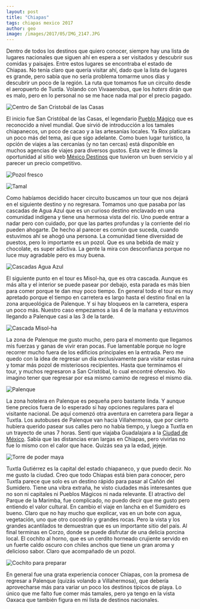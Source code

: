```yaml
---
layout: post
title: "Chiapas"
tags: chiapas mexico 2017
author: geo
image: /images/2017/05/IMG_2147.JPG
---
```


Dentro de todos los destinos que quiero conocer, siempre hay una lista de lugares nacionales que siguen ahí en espera a ser visitados y descubrir sus comidas y paisajes. Entre estos lugares se encontraba el estado de Chiapas. No tenía claro que quería visitar ahí, dado que la lista de lugares es grande, pero sabía que no sería problema tomarme unos días y descubrir un poco de la región. La ruta que tomamos fue un circuito desde el aeropuerto de Tuxtla. Volando con Vivaaerobus, que los *haters* dirán que es malo, pero en lo personal no se me hace nada mal por el precio pagado.

![Centro de San Cristobál de las Casas](/images/2017/05/IMG_1858.JPG)

El inicio fue San Cristóbal de las Casas, el legendario [Pueblo Mágico](/mexico-pueblos-magicos/) que es reconocido a nivel mundial. Que sirvió de introducción a los tamales chiapanecos, un poco de cacao y a las artesanías locales. Ya Rox platicara un poco más del tema, así que sigo adelante. Como buen lugar turístico, la opción de viajes a las cercanías (y no tan cercas) está disponible en muchos agencias de viajes para diversos gustos. Esta vez le dimos la oportunidad al sitio web [México Destinos](https://www.mexicodestinos.com/) que tuvieron un buen servicio y al parecer un precio competitivo.

![Pozol fresco](/images/2017/05/IMG_1907.JPG)

![Tamal](/images/2017/05/IMG_1944.JPG)

Como habíamos decidido hacer circuito buscamos un tour que nos dejará en el siguiente destino y no regresara. Tomamos uno que pasaba por las cascadas de Agua Azul que es un curioso destino enclavado en una comunidad indígena y tiene una hermosa vista del río. Uno puede entrar a nadar pero con cuidado, por que las partes profundas y la corriente del río pueden ahogarte. De hecho al parecer es común que suceda, cuando estuvimos ahí se ahogó una persona. La comunidad tiene diversidad de puestos, pero lo importante es un pozol. Que es una bebida de maíz y chocolate, es super adictiva. La gente la mira con desconfianza porque no luce muy agradable pero es muy buena.

![Cascadas Agua Azul](/images/2017/05/IMG_2006.JPG)

El siguiente punto en el tour es Misol-ha, que es otra cascada. Aunque es más alta y el interior se puede pasear por debajo, esta parada es más bien para comer porque te dan muy poco tiempo. En general todo el tour es muy apretado porque el tiempo en carretera es largo hasta el destino final en la zona arqueológica de Palenque. Y si hay bloqueos en la carretera, espera un poco más. Nuestro caso empezamos a las 4 de la mañana y estuvimos llegando a Palenque casi a las 3 de la tarde.

![Cascada Misol-ha](/images/2017/05/IMG_2088.JPG)

La zona de Palenque me gusto mucho, pero para el momento que llegamos mis fuerzas y ganas de vivir eran pocas. Fue lamentable porque no logre recorrer mucho fuera de los edificios principales en la entrada. Pero me quedo con la idea de regresar un día exclusivamente para visitar estas ruina y tomar más pozol de misteriosos recipientes. Hasta que terminamos el tour, y muchos regresaron a San Cristóbal, lo cual encontré ofensivo. No imagino tener que regresar por esa mismo camino de regreso el mismo día.

![Palenque](/images/2017/05/IMG_2131.JPG)

La zona hotelera en Palenque es pequeña pero bastante linda. Y aunque tiene precios fuera de lo esperado si hay opciones regulares para el visitante nacional. De aquí comenzó otra aventura en carretera para llegar a Tuxtla. Los autobuses de Palenque van hacia Villahermosa, que por cierto hubiera querido pasear sus calles pero no había tiempo, y luego a Tuxtla en un trayecto de unas 7 horas. Sentí que viajaba Guadalajara a la [Ciudad de México](/tag/ciudad-de-mexico/). Sabía que las distancias eran largas en Chiapas, pero vivirlas no fue lo mismo con el calor que hace. Quizás sea ya la edad, jejeje.

![Torre de poder maya](/images/2017/05/IMG_2206.JPG)

Tuxtla Gutiérrez es la capital del estado chiapaneco, y que puedo decir. No me gusto la ciudad. Creo que todo Chiapas está bien para conocer, pero Tuxtla parece que solo es un destino rápido para pasar al Cañón del Sumidero. Tiene una vibra extraña, he visto ciudades más interesantes que no son ni capitales ni Pueblos Mágicos ni nada relevante. El atractivo del Parque de la Marimba, fue complicado, no puedo decir que me gusto pero entiendo el valor cultural. En cambio el viaje en lancha en el Sumidero es bueno. Claro que no hay mucho que explicar, vas en un bote con agua, vegetación, uno que otro cocodrilo y grandes rocas. Pero la vista y los grandes acantilados te demuestran que es un importante sitio del país. Al final terminas en Corzo, donde se puede disfrutar de una delicia porcina local. El cochito al horno, que es un cerdito horneado crujiente servido en un fuerte caldo oscuro con chiles anchos que tiene un gran aroma y delicioso sabor. Claro que acompañado de un pozol.

![Cochito para preparar](/images/2017/05/IMG_2461.JPG)

En general fue una grata experiencia conocer Chiapas, con la promesa de regresar a Palenque (quizás volando a Villahermosa), que debería aprovecharse más para variar un poco los destinos típicos de playa. Lo único que me falto fue comer más tamales, pero ya tengo en la vista Oaxaca que también figura en mi lista de destinos nacionales.
